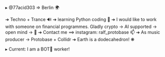 ▸ @77acid303 => Berlin 🌍

➔ Techno + Trance 🔊
➔ learning Python coding 🐍
➔ I would like to work with someone on financial programmes. Gladly crypto → AI supported → open mind → 🤯
➔ Contact me ==> instagram: ralf_protobase 📫
➔ As music producer → Protobase + Collidr
➔ Earth is a dodecahedron! ❋

▸ Current: I am a BOT🤖 worker!

<!---
77acid303/77acid303 is a ✨ special ✨ repository because its `README.md` (this file) appears on your GitHub profile.
You can click the Preview link to take a look at your changes.
--->

